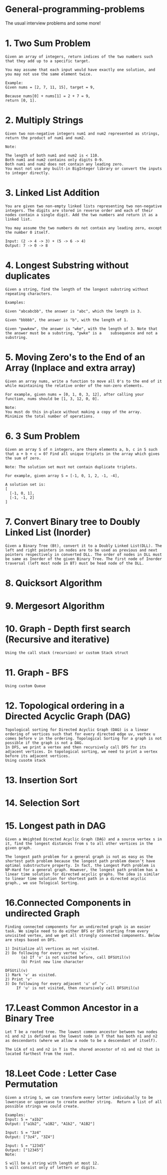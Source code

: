 # General-programming-problems
  The usual interview problems and some more!
  
# 1. Two Sum Problem
    Given an array of integers, return indices of the two numbers such that they add up to a specific target.

    You may assume that each input would have exactly one solution, and you may not use the same element twice.

    Example:
    Given nums = [2, 7, 11, 15], target = 9,

    Because nums[0] + nums[1] = 2 + 7 = 9,
    return [0, 1].
    
# 2. Multiply Strings
    Given two non-negative integers num1 and num2 represented as strings, return the product of num1 and num2.
    
    Note:
    
    The length of both num1 and num2 is < 110.
    Both num1 and num2 contains only digits 0-9.
    Both num1 and num2 does not contain any leading zero.
    You must not use any built-in BigInteger library or convert the inputs to integer directly.
    
# 3. Linked List Addition
    You are given two non-empty linked lists representing two non-negative integers. The digits are stored in reverse order and each of their nodes contain a single digit. Add the two numbers and return it as a linked list.

    You may assume the two numbers do not contain any leading zero, except the number 0 itself.

    Input: (2 -> 4 -> 3) + (5 -> 6 -> 4)
    Output: 7 -> 0 -> 8
    
# 4. Longest Substring without duplicates
    Given a string, find the length of the longest substring without repeating characters.

    Examples:

    Given "abcabcbb", the answer is "abc", which the length is 3.

    Given "bbbbb", the answer is "b", with the length of 1.

    Given "pwwkew", the answer is "wke", with the length of 3. Note that the answer must be a substring, "pwke" is a    subsequence and not a substring.

# 5. Moving Zero's to the End of an Array (Inplace and extra array)
    Given an array nums, write a function to move all 0's to the end of it while maintaining the relative order of the non-zero elements.

    For example, given nums = [0, 1, 0, 3, 12], after calling your function, nums should be [1, 3, 12, 0, 0].

    Note:
    You must do this in-place without making a copy of the array.
    Minimize the total number of operations.

# 6. 3 Sum Problem
    Given an array S of n integers, are there elements a, b, c in S such that a + b + c = 0? Find all unique triplets in the array which gives the sum of zero.

    Note: The solution set must not contain duplicate triplets.

    For example, given array S = [-1, 0, 1, 2, -1, -4],

    A solution set is:
    [
      [-1, 0, 1],
      [-1, -1, 2]
    ]

# 7. Convert Binary tree to Doubly Linked List (Inorder)
    Given a Binary Tree (Bt), convert it to a Doubly Linked List(DLL). The left and right pointers in nodes are to be used as previous and next pointers respectively in converted DLL. The order of nodes in DLL must be same as Inorder of the given Binary Tree. The first node of Inorder traversal (left most node in BT) must be head node of the DLL.

# 8. Quicksort Algorithm

# 9. Mergesort Algorithm

# 10. Graph - Depth first search (Recursive and iterative)
    Using the call stack (recursion) or custom Stack struct

# 11. Graph - BFS
    Using custom Queue

# 12. Topological ordering in a Directed Acyclic Graph (DAG)
    Topological sorting for Directed Acyclic Graph (DAG) is a linear ordering of vertices such that for every directed edge uv, vertex u comes before v in the ordering. Topological Sorting for a graph is not possible if the graph is not a DAG.
    In DFS, we print a vertex and then recursively call DFS for its adjacent vertices. In topological sorting, we need to print a vertex before its adjacent vertices.
    Using cusotm stack

# 13. Insertion Sort

# 14. Selection Sort

# 15. Longest path in DAG
    Given a Weighted Directed Acyclic Graph (DAG) and a source vertex s in it, find the longest distances from s to all other vertices in the given graph.

    The longest path problem for a general graph is not as easy as the shortest path problem because the longest path problem doesn’t have optimal substructure property. In fact, the Longest Path problem is NP-Hard for a general graph. However, the longest path problem has a linear time solution for directed acyclic graphs. The idea is similar to linear time solution for shortest path in a directed acyclic graph., we use Tological Sorting.
    
# 16.Connected Components in undirected Graph
    Finding connected components for an undirected graph is an easier task. We simple need to do either BFS or DFS starting from every unvisited vertex, and we get all strongly connected components. Below are steps based on DFS.

    1) Initialize all vertices as not visited.
    2) Do following for every vertex 'v'.
           (a) If 'v' is not visited before, call DFSUtil(v)
           (b) Print new line character

    DFSUtil(v)
    1) Mark 'v' as visited.
    2) Print 'v'
    3) Do following for every adjacent 'u' of 'v'.
         If 'u' is not visited, then recursively call DFSUtil(u)

# 17.Least Common Ancestor in a Binary Tree
    Let T be a rooted tree. The lowest common ancestor between two nodes n1 and n2 is defined as the lowest node in T that has both n1 and n2 as descendants (where we allow a node to be a descendant of itself).

    The LCA of n1 and n2 in T is the shared ancestor of n1 and n2 that is located farthest from the root.
    
# 18.Leet Code : Letter Case Permutation
    Given a string S, we can transform every letter individually to be lowercase or uppercase to create another string.  Return a list of all possible strings we could create.

    Examples:
    Input: S = "a1b2"
    Output: ["a1b2", "a1B2", "A1b2", "A1B2"]

    Input: S = "3z4"
    Output: ["3z4", "3Z4"]

    Input: S = "12345"
    Output: ["12345"]
    Note:

    S will be a string with length at most 12.
    S will consist only of letters or digits.

